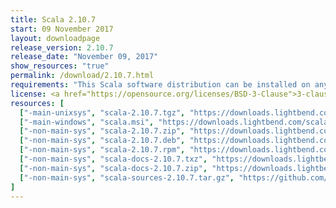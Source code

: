 ```yaml
---
title: Scala 2.10.7
start: 09 November 2017
layout: downloadpage
release_version: 2.10.7
release_date: "November 09, 2017"
show_resources: "true"
permalink: /download/2.10.7.html
requirements: "This Scala software distribution can be installed on any Unix-like or Windows system. It requires the Java runtime version 1.6 or later, which can be downloaded <a href='http://www.java.com/'>here</a>."
license: <a href="https://opensource.org/licenses/BSD-3-Clause">3-clause BSD license</a>
resources: [
  ["-main-unixsys", "scala-2.10.7.tgz", "https://downloads.lightbend.com/scala/2.10.7/scala-2.10.7.tgz", "Mac OS X, Unix, Cygwin", "28.60M"],
  ["-main-windows", "scala.msi", "https://downloads.lightbend.com/scala/2.10.7/scala.msi", "Windows (msi installer)", "58.58M"],
  ["-non-main-sys", "scala-2.10.7.zip", "https://downloads.lightbend.com/scala/2.10.7/scala-2.10.7.zip", "Windows", "28.70M"],
  ["-non-main-sys", "scala-2.10.7.deb", "https://downloads.lightbend.com/scala/2.10.7/scala-2.10.7.deb", "Debian", "24.56M"],
  ["-non-main-sys", "scala-2.10.7.rpm", "https://downloads.lightbend.com/scala/2.10.7/scala-2.10.7.rpm", "RPM package", "24.93M"],
  ["-non-main-sys", "scala-docs-2.10.7.txz", "https://downloads.lightbend.com/scala/2.10.7/scala-docs-2.10.7.txz", "API docs", "3.25M"],
  ["-non-main-sys", "scala-docs-2.10.7.zip", "https://downloads.lightbend.com/scala/2.10.7/scala-docs-2.10.7.zip", "API docs", "30.95M"],
  ["-non-main-sys", "scala-sources-2.10.7.tar.gz", "https://github.com/scala/scala/archive/v2.10.7.tar.gz", "Sources", ""]
]
---
```

